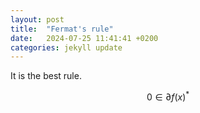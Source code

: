 ```yaml
---
layout: post
title:  "Fermat's rule"
date:   2024-07-25 11:41:41 +0200
categories: jekyll update
---
```

It is the best rule.


$$0 \in \partial f(x)^*$$

